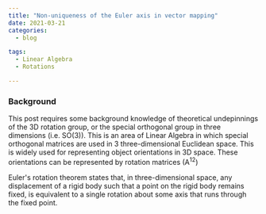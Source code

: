 ```yaml
---
title: "Non-uniqueness of the Euler axis in vector mapping"
date: 2021-03-21
categories:
  - blog

tags:
  - Linear Algebra
  - Rotations

---
```


### Background
This post requires some background knowledge of theoretical undepinnings of the 3D rotation group, or the special orthogonal group in three dimensions (i.e. SO(3)). This is an area of Linear Algebra in which special orthogonal matrices are used in 3 three-dimensional Euclidean space. This is widely used for representing object orientations in 3D space.
These orientations can be represented by rotation matrices (A<sup>12</sup>)

Euler's rotation theorem states that, in three-dimensional space, any displacement of a rigid body such that a point on the rigid body remains fixed, is equivalent to a single rotation about some axis that runs through the fixed point.

